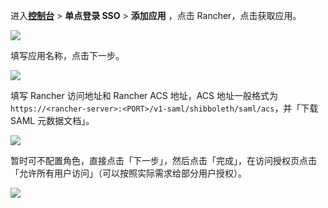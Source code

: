 <IntegrationDetailCard :title="`在 ${$localeConfig.brandName} 中创建应用`">

进入[**控制台**](https://console.genauth.ai) > **单点登录 SSO** > **添加应用** ，点击 Rancher，点击获取应用。

![](~@imagesZhCn/integration/rancher/1-1.png)

填写应用名称，点击下一步。

![](~@imagesZhCn/integration/rancher/1-2.png)

填写 Rancher 访问地址和 Rancher ACS 地址，ACS 地址一般格式为 `https://<rancher-server>:<PORT>/v1-saml/shibboleth/saml/acs`，并「下载 SAML 元数据文档」。

![](~@imagesZhCn/integration/rancher/1-3.png)

暂时可不配置角色，直接点击「下一步」，然后点击「完成」，在访问授权页点击「允许所有用户访问」（可以按照实际需求给部分用户授权）。

![](~@imagesZhCn/integration/rancher/1-4.png)

</IntegrationDetailCard>
